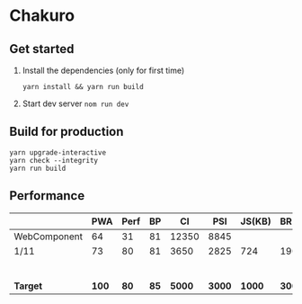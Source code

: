 # Chakuro

## Get started

1. Install the dependencies (only for first time)

   ```yarn install && yarn run build```

2. Start dev server
   ```nom run dev```

## Build for production

```
yarn upgrade-interactive
yarn check --integrity
yarn run build
```

## Performance

|              | PWA     | Perf   | BP     | CI       | PSI      | JS(KB)   | BR(KB)  | Transferred |      |
| ------------ | ------- | ------ | ------ | -------- | -------- | -------- | ------- | ----------- | ---- |
| WebComponent | 64      | 31     | 81     | 12350    | 8845     |          |         |             |      |
| 1/11         | 73      | 80     | 81     | 3650     | 2825     | 724      | 190     | 588         |      |
|              |         |        |        |          |          |          |         |             |      |
|              |         |        |        |          |          |          |         |             |      |
|              |         |        |        |          |          |          |         |             |      |
|              |         |        |        |          |          |          |         |             |      |
|              |         |        |        |          |          |          |         |             |      |
|              |         |        |        |          |          |          |         |             |      |
| **Target**   | **100** | **80** | **85** | **5000** | **3000** | **1000** | **300** | **1000**    |      |

